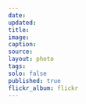 ```yaml
---
date:
updated:
title:
image:
caption:
source:
layout: photo
tags:
solo: false
published: true
flickr_album: flickr
---
```

